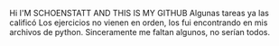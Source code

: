 Hi I'M SCHOENSTATT AND THIS IS MY GITHUB 
Algunas tareas ya las calificó
Los ejercicios no vienen en orden, los fui encontrando en mis archivos de python. Sinceramente me faltan algunos, no serían todos.
